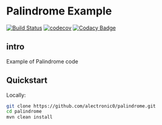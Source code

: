 # Palindrome Example

[![Build Status](https://travis-ci.org/alectronic0/palindrome.svg?branch=master)](https://travis-ci.org/alectronic0/palindrome)
[![codecov](https://codecov.io/gh/alectronic0/palindrome/branch/master/graph/badge.svg)](https://codecov.io/gh/alectronic0/palindrome)
[![Codacy Badge](https://api.codacy.com/project/badge/Grade/)](https://www.codacy.com/app/alectronic0/palindrome)
## intro

Example of Palindrome code

## Quickstart
Locally:
```bash
git clone https://github.com/alectronic0/palindrome.git
cd palindrome
mvn clean install
```

